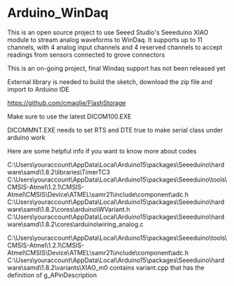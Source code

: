 # Arduino_WinDaq
This is an open source project to use Seeed Studio's Seeeduino XIAO module to stream analog waveforms to WinDaq. It supports up to 11 channels, with 4 analog input channels and 4 reserved channels to accept readings from sensors connected to grove connectors

This is an on-going project, final Windaq support has not been released yet

External library is needed to build the sketch, download the zip file and import to Arduino IDE

https://github.com/cmaglie/FlashStorage

Make sure to use the latest DICOM100.EXE

DICOMMNT.EXE needs to set RTS and DTE true to make serial class under arduino work 

Here are some helpful info if you want to know more about codes

C:\Users\youraccount\AppData\Local\Arduino15\packages\Seeeduino\hardware\samd\1.8.2\libraries\TimerTC3
C:\Users\youraccount\AppData\Local\Arduino15\packages\Seeeduino\tools\CMSIS-Atmel\1.2.1\CMSIS-Atmel\CMSIS\Device\ATMEL\samr21\include\component\adc.h
C:\Users\youraccount\AppData\Local\Arduino15\packages\Seeeduino\hardware\samd\1.8.2\cores\arduino\WVariant.h
C:\Users\youraccount\AppData\Local\Arduino15\packages\Seeeduino\hardware\samd\1.8.2\cores\arduino\wiring_analog.c

C:\Users\youraccount\AppData\Local\Arduino15\packages\Seeeduino\tools\CMSIS-Atmel\1.2.1\CMSIS-Atmel\CMSIS\Device\ATMEL\samr21\include\component\adc.h
C:\Users\youraccount\AppData\Local\Arduino15\packages\Seeeduino\hardware\samd\1.8.2\variants\XIAO_m0 contains variant.cpp that has the definition of g_APinDescription

